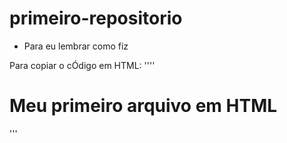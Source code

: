 # primeiro-repositorio
- Para eu lembrar como fiz

Para copiar o cÓdigo em HTML:
'''' 
<html>
  <h1>Meu primeiro arquivo em HTML</h1>
 </html>
'''
